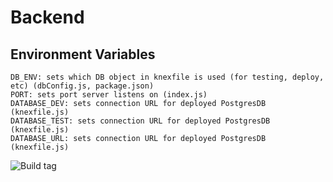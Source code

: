 # Backend

## Environment Variables

```
DB_ENV: sets which DB object in knexfile is used (for testing, deploy, etc) (dbConfig.js, package.json)
PORT: sets port server listens on (index.js)
DATABASE_DEV: sets connection URL for deployed PostgresDB (knexfile.js)
DATABASE_TEST: sets connection URL for deployed PostgresDB (knexfile.js)
DATABASE_URL: sets connection URL for deployed PostgresDB (knexfile.js)
```

![Build tag](https://codebuild.us-east-1.amazonaws.com/badges?uuid=eyJlbmNyeXB0ZWREYXRhIjoiR0ZzeS95aklKV1JWbnUzNExBMHdHOTdqNjRibHA2NUZhZnVRRFg0TWFjWEJQSDl1ZXlIL0VsajNPUE9RRTBUVmpPYVJYY2wrUUhIM0RkZjk4SEZDUWh3PSIsIml2UGFyYW1ldGVyU3BlYyI6IlZQdXlVUmUweWRwenJWdWEiLCJtYXRlcmlhbFNldFNlcmlhbCI6MX0%3D&branch=master)
